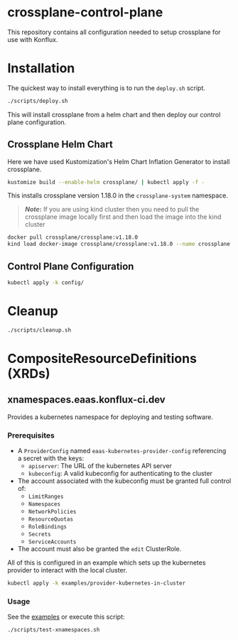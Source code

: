 # crossplane-control-plane
This repository contains all configuration needed to setup crossplane for use
with Konflux.

# Installation

The quickest way to install everything is to run the `deploy.sh` script.

```bash
./scripts/deploy.sh
```

This will install crossplane from a helm chart and then deploy our control plane
configuration.


## Crossplane Helm Chart

Here we have used Kustomization's Helm Chart Inflation Generator to install crossplane.

```bash
kustomize build --enable-helm crossplane/ | kubectl apply -f -
```

This installs crossplane version 1.18.0 in the `crossplane-system` namespace.

> **_Note_:**
If you are using kind cluster then you need to pull the crossplane image locally first
and then load the image into the kind cluster

```bash
docker pull crossplane/crossplane:v1.18.0
kind load docker-image crossplane/crossplane:v1.18.0 --name crossplane
```

## Control Plane Configuration

```bash
kubectl apply -k config/
```

# Cleanup

```bash
./scripts/cleanup.sh
```

# CompositeResourceDefinitions (XRDs)

## xnamespaces.eaas.konflux-ci.dev

Provides a kubernetes namespace for deploying and testing software.

### Prerequisites

- A `ProviderConfig` named `eaas-kubernetes-provider-config` referencing a secret with the keys:
  - `apiserver`: The URL of the kubernetes API server
  - `kubeconfig`: A valid kubeconfig for authenticating to the cluster
- The account associated with the kubeconfig must be granted full control of:
    - `LimitRanges`
    - `Namespaces`
    - `NetworkPolicies`
    - `ResourceQuotas`
    - `RoleBindings`
    - `Secrets`
    - `ServiceAccounts`
- The account must also be granted the `edit` ClusterRole.

All of this is configured in an example which sets up the kubernetes provider
to interact with the local cluster.

```bash
kubectl apply -k examples/provider-kubernetes-in-cluster
```

### Usage

See the [examples](./examples/xnamespace/) or execute this script:

```bash
./scripts/test-xnamespaces.sh
```
